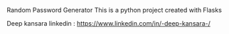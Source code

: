 Random Password Generator
This is a python project created with Flasks


Deep kansara 
linkedin : https://www.linkedin.com/in/-deep-kansara-/
